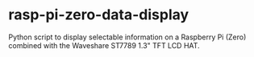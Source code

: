 # rasp-pi-zero-data-display
Python script to display selectable information on a Raspberry Pi (Zero) combined with the Waveshare ST7789 1.3" TFT LCD HAT.

